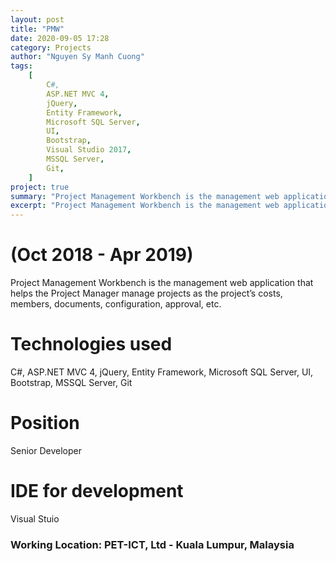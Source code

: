 ```yaml
---
layout: post
title: "PMW"
date: 2020-09-05 17:28
category: Projects
author: "Nguyen Sy Manh Cuong"
tags:
    [
        C#,
        ASP.NET MVC 4,
        jQuery,
        Entity Framework,
        Microsoft SQL Server,
        UI,
        Bootstrap,
        Visual Studio 2017,
        MSSQL Server,
        Git,
    ]
project: true
summary: "Project Management Workbench is the management web application that helps the Project Manager manage projects as the project’s costs, members, documents, configuration, approval, etc."
excerpt: "Project Management Workbench is the management web application that helps the Project Manager manage projects as the project’s costs, members, documents, configuration, approval, etc."
---
```


# (Oct 2018 - Apr 2019)

Project Management Workbench is the management web application that helps the Project Manager manage projects as the project’s costs, members, documents, configuration, approval, etc.

# Technologies used

C#, ASP.NET MVC 4, jQuery, Entity Framework, Microsoft SQL Server, UI, Bootstrap, MSSQL Server, Git

# Position

Senior Developer

# IDE for development

Visual Stuio 

### Working Location: PET-ICT, Ltd - Kuala Lumpur, Malaysia
